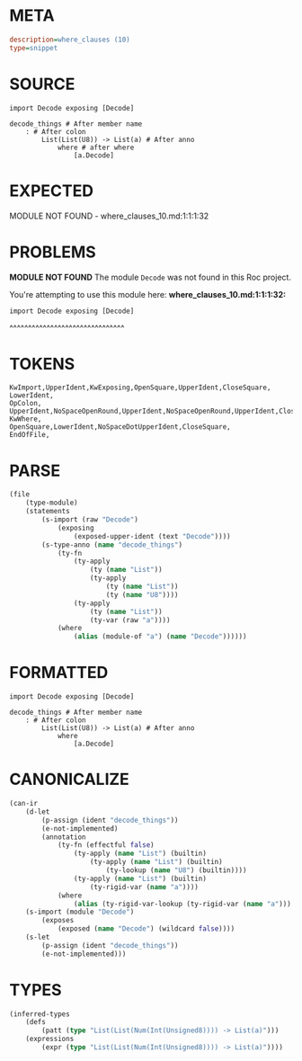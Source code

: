 # META
~~~ini
description=where_clauses (10)
type=snippet
~~~
# SOURCE
~~~roc
import Decode exposing [Decode]

decode_things # After member name
	: # After colon
		List(List(U8)) -> List(a) # After anno
			where # after where
				[a.Decode]
~~~
# EXPECTED
MODULE NOT FOUND - where_clauses_10.md:1:1:1:32
# PROBLEMS
**MODULE NOT FOUND**
The module `Decode` was not found in this Roc project.

You're attempting to use this module here:
**where_clauses_10.md:1:1:1:32:**
```roc
import Decode exposing [Decode]
```
^^^^^^^^^^^^^^^^^^^^^^^^^^^^^^^


# TOKENS
~~~zig
KwImport,UpperIdent,KwExposing,OpenSquare,UpperIdent,CloseSquare,
LowerIdent,
OpColon,
UpperIdent,NoSpaceOpenRound,UpperIdent,NoSpaceOpenRound,UpperIdent,CloseRound,CloseRound,OpArrow,UpperIdent,NoSpaceOpenRound,LowerIdent,CloseRound,
KwWhere,
OpenSquare,LowerIdent,NoSpaceDotUpperIdent,CloseSquare,
EndOfFile,
~~~
# PARSE
~~~clojure
(file
	(type-module)
	(statements
		(s-import (raw "Decode")
			(exposing
				(exposed-upper-ident (text "Decode"))))
		(s-type-anno (name "decode_things")
			(ty-fn
				(ty-apply
					(ty (name "List"))
					(ty-apply
						(ty (name "List"))
						(ty (name "U8"))))
				(ty-apply
					(ty (name "List"))
					(ty-var (raw "a"))))
			(where
				(alias (module-of "a") (name "Decode"))))))
~~~
# FORMATTED
~~~roc
import Decode exposing [Decode]

decode_things # After member name
	: # After colon
		List(List(U8)) -> List(a) # After anno
			where
				[a.Decode]
~~~
# CANONICALIZE
~~~clojure
(can-ir
	(d-let
		(p-assign (ident "decode_things"))
		(e-not-implemented)
		(annotation
			(ty-fn (effectful false)
				(ty-apply (name "List") (builtin)
					(ty-apply (name "List") (builtin)
						(ty-lookup (name "U8") (builtin))))
				(ty-apply (name "List") (builtin)
					(ty-rigid-var (name "a"))))
			(where
				(alias (ty-rigid-var-lookup (ty-rigid-var (name "a"))) (name "Decode")))))
	(s-import (module "Decode")
		(exposes
			(exposed (name "Decode") (wildcard false))))
	(s-let
		(p-assign (ident "decode_things"))
		(e-not-implemented)))
~~~
# TYPES
~~~clojure
(inferred-types
	(defs
		(patt (type "List(List(Num(Int(Unsigned8)))) -> List(a)")))
	(expressions
		(expr (type "List(List(Num(Int(Unsigned8)))) -> List(a)"))))
~~~
